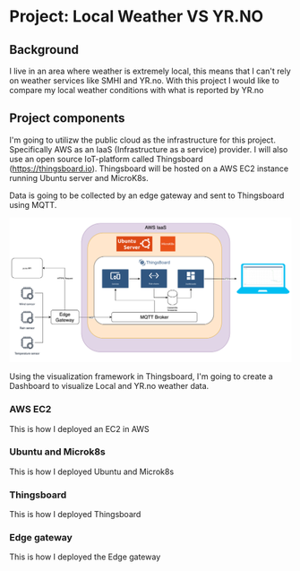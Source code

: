 # Project: Local Weather VS YR.NO

## Background

I live in an area where weather is extremely local, this means that I can't rely on weather services like SMHI and YR.no. With this project I would like to compare my local weather conditions with what is reported by YR.no

## Project components

I'm going to utilizw the public cloud as the infrastructure for this project. Specifically AWS as an IaaS (Infrastructure as a service) provider. I will also use an open source IoT-platform called Thingsboard (https://thingsboard.io). Thingsboard will be hosted on a AWS EC2 instance running Ubuntu server and MicroK8s.

Data is going to be collected by an edge gateway and sent to Thingsboard using MQTT.

![diagram.png](diagram.png)

Using the visualization framework in Thingsboard, I'm going to create a Dashboard to visualize Local and YR.no weather data. 

### AWS EC2

This is how I deployed an EC2 in AWS

### Ubuntu and Microk8s

This is how I deployed Ubuntu and Microk8s

### Thingsboard

This is how I deployed Thingsboard

### Edge gateway

This is how I deployed the Edge gateway
